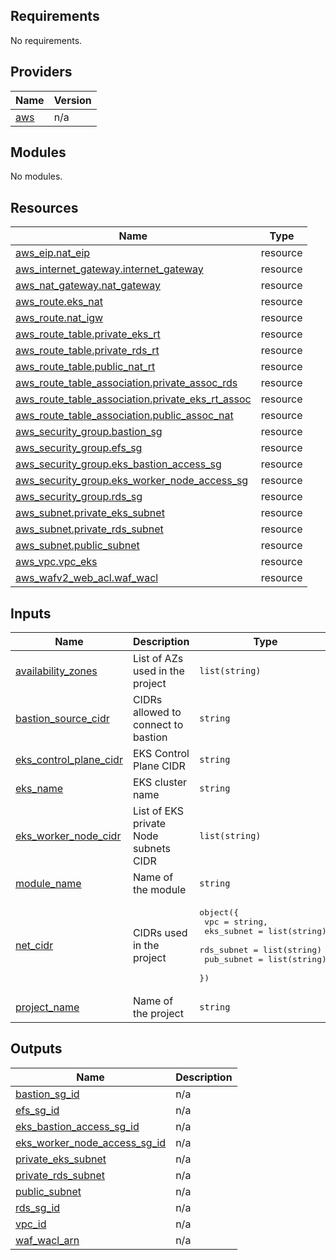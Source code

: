 <!-- BEGIN_TF_DOCS -->
## Requirements

No requirements.

## Providers

| Name | Version |
|------|---------|
| <a name="provider_aws"></a> [aws](#provider\_aws) | n/a |

## Modules

No modules.

## Resources

| Name | Type |
|------|------|
| [aws_eip.nat_eip](https://registry.terraform.io/providers/hashicorp/aws/latest/docs/resources/eip) | resource |
| [aws_internet_gateway.internet_gateway](https://registry.terraform.io/providers/hashicorp/aws/latest/docs/resources/internet_gateway) | resource |
| [aws_nat_gateway.nat_gateway](https://registry.terraform.io/providers/hashicorp/aws/latest/docs/resources/nat_gateway) | resource |
| [aws_route.eks_nat](https://registry.terraform.io/providers/hashicorp/aws/latest/docs/resources/route) | resource |
| [aws_route.nat_igw](https://registry.terraform.io/providers/hashicorp/aws/latest/docs/resources/route) | resource |
| [aws_route_table.private_eks_rt](https://registry.terraform.io/providers/hashicorp/aws/latest/docs/resources/route_table) | resource |
| [aws_route_table.private_rds_rt](https://registry.terraform.io/providers/hashicorp/aws/latest/docs/resources/route_table) | resource |
| [aws_route_table.public_nat_rt](https://registry.terraform.io/providers/hashicorp/aws/latest/docs/resources/route_table) | resource |
| [aws_route_table_association.private_assoc_rds](https://registry.terraform.io/providers/hashicorp/aws/latest/docs/resources/route_table_association) | resource |
| [aws_route_table_association.private_eks_rt_assoc](https://registry.terraform.io/providers/hashicorp/aws/latest/docs/resources/route_table_association) | resource |
| [aws_route_table_association.public_assoc_nat](https://registry.terraform.io/providers/hashicorp/aws/latest/docs/resources/route_table_association) | resource |
| [aws_security_group.bastion_sg](https://registry.terraform.io/providers/hashicorp/aws/latest/docs/resources/security_group) | resource |
| [aws_security_group.efs_sg](https://registry.terraform.io/providers/hashicorp/aws/latest/docs/resources/security_group) | resource |
| [aws_security_group.eks_bastion_access_sg](https://registry.terraform.io/providers/hashicorp/aws/latest/docs/resources/security_group) | resource |
| [aws_security_group.eks_worker_node_access_sg](https://registry.terraform.io/providers/hashicorp/aws/latest/docs/resources/security_group) | resource |
| [aws_security_group.rds_sg](https://registry.terraform.io/providers/hashicorp/aws/latest/docs/resources/security_group) | resource |
| [aws_subnet.private_eks_subnet](https://registry.terraform.io/providers/hashicorp/aws/latest/docs/resources/subnet) | resource |
| [aws_subnet.private_rds_subnet](https://registry.terraform.io/providers/hashicorp/aws/latest/docs/resources/subnet) | resource |
| [aws_subnet.public_subnet](https://registry.terraform.io/providers/hashicorp/aws/latest/docs/resources/subnet) | resource |
| [aws_vpc.vpc_eks](https://registry.terraform.io/providers/hashicorp/aws/latest/docs/resources/vpc) | resource |
| [aws_wafv2_web_acl.waf_wacl](https://registry.terraform.io/providers/hashicorp/aws/latest/docs/resources/wafv2_web_acl) | resource |

## Inputs

| Name | Description | Type | Default | Required |
|------|-------------|------|---------|:--------:|
| <a name="input_availability_zones"></a> [availability\_zones](#input\_availability\_zones) | List of AZs used in the project | `list(string)` | n/a | yes |
| <a name="input_bastion_source_cidr"></a> [bastion\_source\_cidr](#input\_bastion\_source\_cidr) | CIDRs allowed to connect to bastion | `string` | n/a | yes |
| <a name="input_eks_control_plane_cidr"></a> [eks\_control\_plane\_cidr](#input\_eks\_control\_plane\_cidr) | EKS Control Plane CIDR | `string` | n/a | yes |
| <a name="input_eks_name"></a> [eks\_name](#input\_eks\_name) | EKS cluster name | `string` | n/a | yes |
| <a name="input_eks_worker_node_cidr"></a> [eks\_worker\_node\_cidr](#input\_eks\_worker\_node\_cidr) | List of EKS private Node subnets CIDR | `list(string)` | n/a | yes |
| <a name="input_module_name"></a> [module\_name](#input\_module\_name) | Name of the module | `string` | `"Networking"` | no |
| <a name="input_net_cidr"></a> [net\_cidr](#input\_net\_cidr) | CIDRs used in the project | <pre>object({<br>    vpc        = string,<br>    eks_subnet = list(string),<br>    rds_subnet = list(string)<br>    pub_subnet = list(string),<br>  })</pre> | n/a | yes |
| <a name="input_project_name"></a> [project\_name](#input\_project\_name) | Name of the project | `string` | n/a | yes |

## Outputs

| Name | Description |
|------|-------------|
| <a name="output_bastion_sg_id"></a> [bastion\_sg\_id](#output\_bastion\_sg\_id) | n/a |
| <a name="output_efs_sg_id"></a> [efs\_sg\_id](#output\_efs\_sg\_id) | n/a |
| <a name="output_eks_bastion_access_sg_id"></a> [eks\_bastion\_access\_sg\_id](#output\_eks\_bastion\_access\_sg\_id) | n/a |
| <a name="output_eks_worker_node_access_sg_id"></a> [eks\_worker\_node\_access\_sg\_id](#output\_eks\_worker\_node\_access\_sg\_id) | n/a |
| <a name="output_private_eks_subnet"></a> [private\_eks\_subnet](#output\_private\_eks\_subnet) | n/a |
| <a name="output_private_rds_subnet"></a> [private\_rds\_subnet](#output\_private\_rds\_subnet) | n/a |
| <a name="output_public_subnet"></a> [public\_subnet](#output\_public\_subnet) | n/a |
| <a name="output_rds_sg_id"></a> [rds\_sg\_id](#output\_rds\_sg\_id) | n/a |
| <a name="output_vpc_id"></a> [vpc\_id](#output\_vpc\_id) | n/a |
| <a name="output_waf_wacl_arn"></a> [waf\_wacl\_arn](#output\_waf\_wacl\_arn) | n/a |
<!-- END_TF_DOCS -->